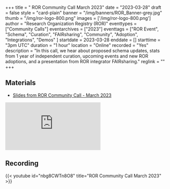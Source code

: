 +++
title = " ROR Community Call March 2023" 
date = "2023-03-28" 
draft = false 
style = "card-plain" 
banner = "/img/banners/ROR_Banner-grey.jpg" 
thumb = "/img/ror-logo-800.png" 
images = ['/img/ror-logo-800.png']
author = "Research Organization Registry (ROR)" 
eventtypes = ["Community Calls"]
eventarchives = ["2023"]
eventtags = ["ROR Event", "Schema", "Curation", "FAIRsharing", "Community", "Adoption", "Integrations", "Demos" ]
startdate = 2023-03-28
enddate = []
starttime = "3pm UTC"
duration = "1 hour"
location = "Online"
recorded = "Yes"
description = "In this call, we hear about proposed schema updates, stats from 1 year of independent curation, upcoming events and new ROR adoptions, and a presentation from ROR integrator FAIRsharing."
reglink = ""
+++

## Materials

- [Slides from ROR Community Call - March 2023](https://docs.google.com/presentation/d/e/2PACX-1vQnauNcRZ4hdCcwJc9_s_yAaqtxveX-9QpYuhFFfyNNziCC6b9wE3ITeMo84bTS_uj8OktJwiZMeZcR/pub?start=false&loop=false&delayms=3000)

<iframe src="https://docs.google.com/presentation/d/e/2PACX-1vQnauNcRZ4hdCcwJc9_s_yAaqtxveX-9QpYuhFFfyNNziCC6b9wE3ITeMo84bTS_uj8OktJwiZMeZcR/embed?start=false&loop=false&delayms=3000" frameborder="0" allowfullscreen="true" mozallowfullscreen="true" webkitallowfullscreen="true"></iframe>

## Recording 

{{< youtube id="nbg8CWTn8O8" title="ROR Community Call March 2023" >}}

